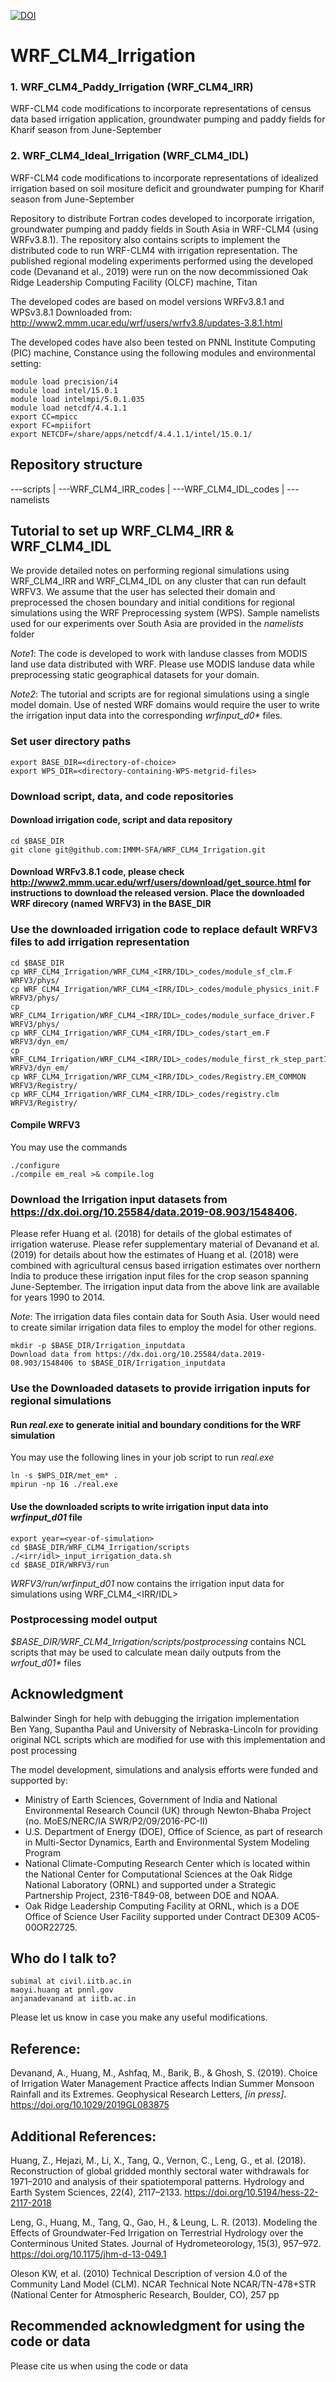 [![DOI](https://zenodo.org/badge/200178635.svg)](https://zenodo.org/badge/latestdoi/200178635)

# WRF_CLM4_Irrigation
### 1. WRF_CLM4_Paddy_Irrigation (WRF_CLM4_IRR)
WRF-CLM4 code modifications to incorporate representations of census data based irrigation application, groundwater pumping and paddy fields for Kharif season from June-September
### 2. WRF_CLM4_Ideal_Irrigation (WRF_CLM4_IDL)
WRF-CLM4 code modifications to incorporate representations of idealized irrigation based on soil mositure deficit and groundwater pumping for Kharif season from June-September


Repository to distribute Fortran codes developed to incorporate irrigation, groundwater pumping and paddy fields in South Asia in WRF-CLM4 (using WRFv3.8.1). The repository also contains scripts to implement the distributed code to run WRF-CLM4 with irrigation representation. The published regional modeling experiments performed using the developed code (Devanand et al., 2019) were run on the now decommissioned Oak Ridge Leadership Computing Facility (OLCF) machine, Titan

The developed codes are based on model versions WRFv3.8.1 and WPSv3.8.1
Downloaded from: http://www2.mmm.ucar.edu/wrf/users/wrfv3.8/updates-3.8.1.html

The developed codes have also been tested on PNNL Institute Computing (PIC) machine, Constance using the following modules and environmental setting:
```
module load precision/i4
module load intel/15.0.1
module load intelmpi/5.0.1.035
module load netcdf/4.4.1.1
export CC=mpicc
export FC=mpiifort
export NETCDF=/share/apps/netcdf/4.4.1.1/intel/15.0.1/
```

## Repository structure

---scripts | ---WRF_CLM4_IRR_codes | ---WRF_CLM4_IDL_codes | ---namelists

## Tutorial to set up WRF_CLM4_IRR & WRF_CLM4_IDL
We provide detailed notes on performing regional simulations using WRF_CLM4_IRR and WRF_CLM4_IDL on any cluster that can run default WRFV3. We assume that the user has selected their domain and preprocessed the chosen boundary and initial conditions for regional simulations using the WRF Preprocessing system (WPS). Sample namelists used for our experiments over South Asia are provided in the _namelists_ folder

_Note1_: The code is developed to work with landuse classes from MODIS land use data distributed with WRF. Please use MODIS landuse data while preprocessing static geographical datasets for your domain.

_Note2_: The tutorial and scripts are for regional simulations using a single model domain. Use of nested WRF domains would require the user to write the irrigation input data into the corresponding _wrfinput_d0*_ files.

### Set user directory paths
```
export BASE_DIR=<directory-of-choice>
export WPS_DIR=<directory-containing-WPS-metgrid-files>
```
### Download script, data, and code repositories
#### Download irrigation code, script and data repository
```
cd $BASE_DIR
git clone git@github.com:IMMM-SFA/WRF_CLM4_Irrigation.git
```
#### Download WRFv3.8.1 code, please check http://www2.mmm.ucar.edu/wrf/users/download/get_source.html for instructions to download the released version. Place the downloaded WRF direcory (named WRFV3) in the BASE_DIR

### Use the downloaded irrigation code to replace default WRFV3 files to add irrigation representation
```
cd $BASE_DIR
cp WRF_CLM4_Irrigation/WRF_CLM4_<IRR/IDL>_codes/module_sf_clm.F WRFV3/phys/
cp WRF_CLM4_Irrigation/WRF_CLM4_<IRR/IDL>_codes/module_physics_init.F WRFV3/phys/
cp WRF_CLM4_Irrigation/WRF_CLM4_<IRR/IDL>_codes/module_surface_driver.F WRFV3/phys/
cp WRF_CLM4_Irrigation/WRF_CLM4_<IRR/IDL>_codes/start_em.F WRFV3/dyn_em/
cp WRF_CLM4_Irrigation/WRF_CLM4_<IRR/IDL>_codes/module_first_rk_step_part1.F WRFV3/dyn_em/
cp WRF_CLM4_Irrigation/WRF_CLM4_<IRR/IDL>_codes/Registry.EM_COMMON WRFV3/Registry/
cp WRF_CLM4_Irrigation/WRF_CLM4_<IRR/IDL>_codes/registry.clm WRFV3/Registry/
```
#### Compile WRFV3
You may use the commands
```
./configure
./compile em_real >& compile.log
```
### Download the Irrigation input datasets from https://dx.doi.org/10.25584/data.2019-08.903/1548406.  
Please refer Huang et al. (2018) for details of the global estimates of irrigation wateruse. Please refer supplementary material of Devanand et al. (2019) for details about how the estimates of Huang et al. (2018) were combined with agricultural census based irrigation estimates over northern India to produce these irrigation input files for the crop season spanning June-September. The irrigation input data from the above link are available for years 1990 to 2014.

_Note_: The irrigation data files contain data for South Asia. User would need to create similar irrigation data files to employ the model for other regions.
```
mkdir -p $BASE_DIR/Irrigation_inputdata
Download data from https://dx.doi.org/10.25584/data.2019-08.903/1548406 to $BASE_DIR/Irrigation_inputdata
```
### Use the Downloaded datasets to provide irrigation inputs for regional simulations
#### Run _real.exe_ to generate initial and boundary conditions for the WRF simulation
You may use the following lines in your job script to run _real.exe_
```
ln -s $WPS_DIR/met_em* .
mpirun -np 16 ./real.exe
```
#### Use the downloaded scripts to write irrigation input data into _wrfinput_d01_ file
```
export year=<year-of-simulation>
cd $BASE_DIR/WRF_CLM4_Irrigation/scripts
./<irr/idl>_input_irrigation_data.sh
cd $BASE_DIR/WRFV3/run
```
_WRFV3/run/wrfinput_d01_ now contains the irrigation input data for simulations using WRF_CLM4_<IRR/IDL>

### Postprocessing model output
_$BASE_DIR/WRF_CLM4_Irrigation/scripts/postprocessing_ contains NCL scripts that may be used to calculate mean daily outputs from the _wrfout_d01*_ files

## Acknowledgment
Balwinder Singh for help with debugging the irrigation implementation  
Ben Yang, Supantha Paul and University of Nebraska-Lincoln for providing original NCL scripts which are modified for use with this implementation and post processing  

The model development, simulations and analysis efforts were funded and supported by: 
+ Ministry of Earth Sciences, Government of India and National Environmental Research Council (UK) through Newton-Bhaba Project (no. MoES/NERC/IA SWR/P2/09/2016-PC-II)
+ U.S. Department of Energy (DOE), Office of Science, as part of research in Multi-Sector Dynamics, Earth and Environmental System Modeling Program
+ National Climate-Computing Research Center which is located within the National Center for Computational Sciences at the Oak Ridge National Laboratory (ORNL) and supported under a Strategic Partnership Project, 2316-T849-08, between DOE and NOAA.
+ Oak Ridge Leadership Computing Facility at ORNL, which is a DOE Office of Science User Facility supported under Contract DE309
AC05-00OR22725.

## Who do I talk to?
    subimal at civil.iitb.ac.in
    maoyi.huang at pnnl.gov
    anjanadevanand at iitb.ac.in
    
Please let us know in case you make any useful modifications.

## Reference:
Devanand, A., Huang, M., Ashfaq, M., Barik, B., & Ghosh, S. (2019). Choice of Irrigation Water Management Practice affects Indian Summer Monsoon Rainfall and its Extremes. Geophysical Research Letters, _[in press]_. https://doi.org/10.1029/2019GL083875
## Additional References:
Huang, Z., Hejazi, M., Li, X., Tang, Q., Vernon, C., Leng, G., et al. (2018). Reconstruction of global gridded monthly sectoral water withdrawals for 1971–2010 and analysis of their spatiotemporal patterns. Hydrology and Earth System Sciences, 22(4), 2117–2133. https://doi.org/10.5194/hess-22-2117-2018

Leng, G., Huang, M., Tang, Q., Gao, H., & Leung, L. R. (2013). Modeling the Effects of Groundwater-Fed Irrigation on Terrestrial Hydrology over the Conterminous United States. Journal of Hydrometeorology, 15(3), 957–972. https://doi.org/10.1175/jhm-d-13-049.1

Oleson KW, et al. (2010) Technical Description of version 4.0 of the Community Land Model (CLM). NCAR Technical Note NCAR/TN-478+STR (National Center for Atmospheric Research, Boulder, CO), 257 pp

## Recommended acknowledgment for using the code or data
Please cite us when using the code or data


